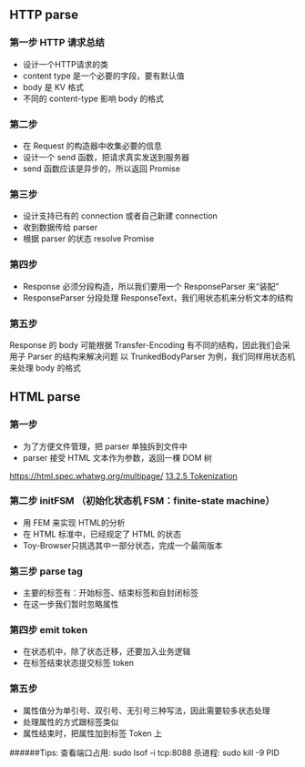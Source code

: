 ## HTTP parse
### 第一步 HTTP 请求总结
* 设计一个HTTP请求的类
* content type 是一个必要的字段，要有默认值
* body 是 KV 格式
* 不同的 content-type 影响 body 的格式

### 第二步 
* 在 Request 的构造器中收集必要的信息
* 设计一个 send 函数，把请求真实发送到服务器
* send 函数应该是异步的，所以返回 Promise

### 第三步
* 设计支持已有的 connection 或者自己新建 connection
* 收到数据传给 parser
* 根据 parser 的状态 resolve Promise

### 第四步
* Response 必须分段构造，所以我们要用一个 ResponseParser 来“装配”
* ResponseParser 分段处理 ResponseText，我们用状态机来分析文本的结构

### 第五步
<!-- TODO: Transfer-Encoding，有不同的值，有时间探究一下 -->
Response 的 body 可能根据 Transfer-Encoding 有不同的结构，因此我们会采用子 Parser 的结构来解决问题
以 TrunkedBodyParser 为例，我们同样用状态机来处理 body 的格式


## HTML parse
### 第一步
* 为了方便文件管理，把 parser 单独拆到文件中
* parser 接受 HTML 文本作为参数，返回一棵 DOM 树

https://html.spec.whatwg.org/multipage/
[13.2.5 Tokenization](https://html.spec.whatwg.org/multipage/parsing.html#tokenization)

### 第二步 initFSM （初始化状态机 FSM：finite-state machine）
* 用 FEM 来实现 HTML的分析
* 在 HTML 标准中，已经规定了 HTML 的状态
* Toy-Browser只挑选其中一部分状态，完成一个最简版本

### 第三步 parse tag
* 主要的标签有：开始标签、结束标签和自封闭标签
* 在这一步我们暂时忽略属性

### 第四步 emit token
* 在状态机中，除了状态迁移，还要加入业务逻辑
* 在标签结束状态提交标签 token

### 第五步
* 属性值分为单引号、双引号、无引号三种写法，因此需要较多状态处理
* 处理属性的方式跟标签类似
* 属性结束时，把属性加到标签 Token 上

######Tips:
查看端口占用: sudo lsof -i tcp:8088
杀进程: sudo kill -9 PID